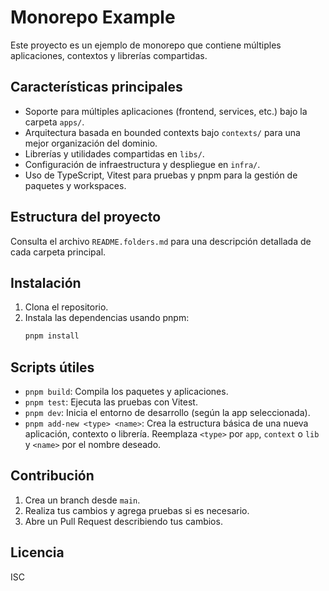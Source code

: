 # Monorepo Example

Este proyecto es un ejemplo de monorepo que contiene múltiples aplicaciones, contextos y librerías compartidas.

## Características principales

- Soporte para múltiples aplicaciones (frontend, services, etc.) bajo la carpeta `apps/`.
- Arquitectura basada en bounded contexts bajo `contexts/` para una mejor organización del dominio.
- Librerías y utilidades compartidas en `libs/`.
- Configuración de infraestructura y despliegue en `infra/`.
- Uso de TypeScript, Vitest para pruebas y pnpm para la gestión de paquetes y workspaces.

## Estructura del proyecto

Consulta el archivo `README.folders.md` para una descripción detallada de cada carpeta principal.

## Instalación

1. Clona el repositorio.
2. Instala las dependencias usando pnpm:
   ```sh
   pnpm install
   ```

## Scripts útiles

- `pnpm build`: Compila los paquetes y aplicaciones.
- `pnpm test`: Ejecuta las pruebas con Vitest.
- `pnpm dev`: Inicia el entorno de desarrollo (según la app seleccionada).
- `pnpm add-new <type> <name>`: Crea la estructura básica de una nueva aplicación, contexto o librería. Reemplaza `<type>` por `app`, `context` o `lib` y `<name>` por el nombre deseado.

## Contribución

1. Crea un branch desde `main`.
2. Realiza tus cambios y agrega pruebas si es necesario.
3. Abre un Pull Request describiendo tus cambios.

## Licencia

ISC

